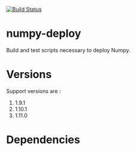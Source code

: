 [![Build Status](http://ci.sagrid.ac.za/buildStatus/icon?job=numpy-deploy)](http://ci.sagrid.ac.za/job/numpy-deploy)

# numpy-deploy

Build and test scripts necessary to deploy Numpy.

# Versions

Support versions are :

  1. 1.9.1
  1. 1.10.1
  1. 1.11.0

# Dependencies
